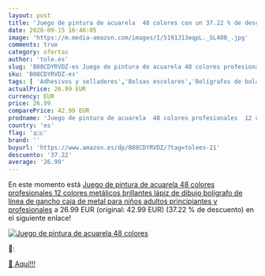 ```yaml
---
layout: post
title: 'Juego de pintura de acuarela  48 colores con un 37.22 % de descuento'
date: 2020-09-15 16:46:05
image: 'https://m.media-amazon.com/images/I/5191J13eqpL._SL400_.jpg'
comments: true
category: ofertas
author: 'tole.es'
slug: 'B08CDYRVDZ-es Juego de pintura de acuarela 48 colores profesionales 12...'
sku: 'B08CDYRVDZ-es'
tags: [ 'Adhesivos y selladores','Bolsas escolares','Bolígrafos de bola','Bolígrafos y recambios','Bolígrafos, lápices y útiles de escritura','Bricolaje y herramientas','Compuestos de modelado para escultura','Costura y manualidades','Equipaje','Escultura','Ferretería','Hogar y cocina','Mochilas, estuches y sets escolares','Oficina y papelería','Pegamentos instantáneos', ]
actualPrice: 26.99 EUR
currency: EUR
price: 26.99
comparePrice: 42.99 EUR
prodname: 'Juego de pintura de acuarela  48 colores profesionales  12 colores metálicos brillantes  lápiz de dibujo  bolígrafo de línea de gancho  caja de metal para niños  adultos  principiantes y profesionales'
country: 'es'
flag: '🇪🇸'
brand: ''
buyurl: 'https://www.amazon.es/dp/B08CDYRVDZ/?tag=tolees-21'
descuento: '37.22'
average: '26.99'
---
```


En este momento está [Juego de pintura de acuarela  48 colores profesionales  12 colores metálicos brillantes  lápiz de dibujo  bolígrafo de línea de gancho  caja de metal para niños  adultos  principiantes y profesionales](https://www.amazon.es/dp/B08CDYRVDZ/?tag=tolees-21) a 26.99 EUR (original: 42.99 EUR) (37.22 %  de descuento) en el siguiente enlace!

[![Juego de pintura de acuarela  48 colores](https://m.media-amazon.com/images/I/5191J13eqpL._SL400_.jpg)](https://www.amazon.es/dp/B08CDYRVDZ/?tag=tolees-21)

🔎:


[🛒 Aquí!!!](https://www.amazon.es/dp/B08CDYRVDZ/?tag=tolees-21)
